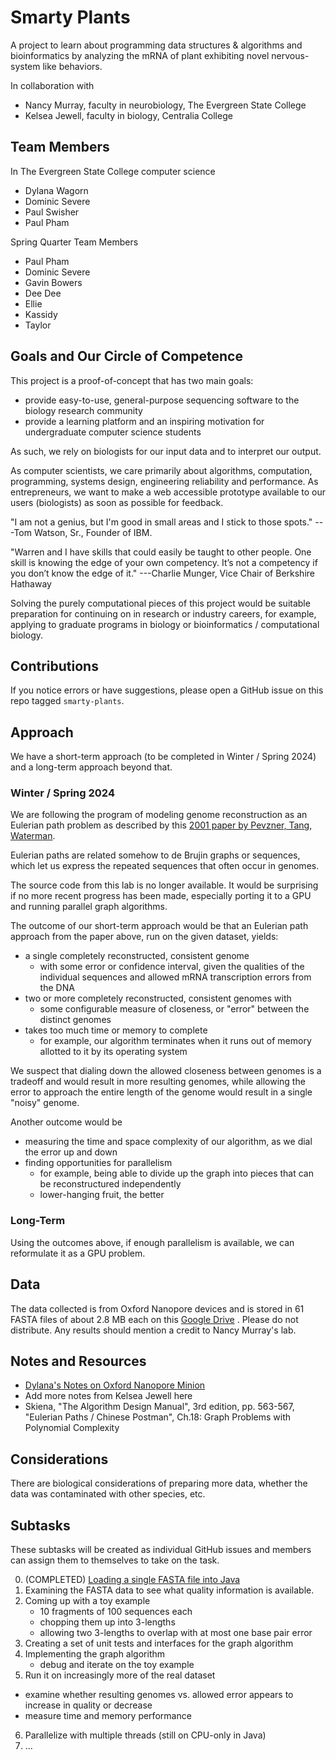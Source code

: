 # Smarty Plants
A project to learn about programming data structures & algorithms and bioinformatics
by analyzing the mRNA of plant exhibiting novel nervous-system like behaviors.

In collaboration with
* Nancy Murray, faculty in neurobiology, The Evergreen State College
* Kelsea Jewell, faculty in biology, Centralia College

## Team Members
In The Evergreen State College computer science
* Dylana Wagorn
* Dominic Severe
* Paul Swisher
* Paul Pham

Spring Quarter Team Members
* Paul Pham
* Dominic Severe
* Gavin Bowers
* Dee Dee
* Ellie
* Kassidy
* Taylor

## Goals and Our Circle of Competence
This project is a proof-of-concept that has two main goals:
* provide easy-to-use, general-purpose sequencing software to the biology research community
* provide a learning platform and an inspiring motivation for undergraduate computer science students

As such, we rely on biologists for our input data and to interpret our output.

As computer scientists, we care primarily about algorithms, computation, programming, systems design,
engineering reliability and performance. As entrepreneurs, we want to make a web accessible prototype
available to our users (biologists) as soon as possible for feedback.

"I am not a genius, but I'm good in small areas and I stick to those spots." ---Tom Watson, Sr., Founder of IBM.

"Warren and I have skills that could easily be taught to other people. One skill is knowing the edge of your own competency. It’s not a competency if you don’t know the edge of it." ---Charlie Munger, Vice Chair of Berkshire Hathaway

Solving the purely computational pieces of this project would be suitable preparation for continuing on
in research or industry careers, for example, applying to graduate programs in biology or bioinformatics /
computational biology.

## Contributions
If you notice errors or have suggestions, please open a GitHub issue on this repo tagged `smarty-plants`.

## Approach
We have a short-term approach (to be completed in Winter / Spring 2024) and a long-term
approach beyond that.

### Winter / Spring 2024
We are following the program of modeling genome reconstruction as an Eulerian path problem
as described by this [2001 paper by Pevzner, Tang, Waterman](https://www.pnas.org/doi/10.1073/pnas.171285098).

Eulerian paths are related somehow to de Brujin graphs or sequences, which let us express the repeated sequences
that often occur in genomes.

The source code from this lab is no longer available.
It would be surprising if no more recent progress has been made, especially porting it to a GPU
and running parallel graph algorithms.

The outcome of our short-term approach would be that an Eulerian path approach from the paper above,
run on the given dataset, yields:
* a single completely reconstructed, consistent genome
  * with some error or confidence interval, given the qualities of the individual sequences and allowed mRNA transcription errors from the DNA
* two or more completely reconstructed, consistent genomes with
  * some configurable measure of closeness, or "error" between the distinct genomes
* takes too much time or memory to complete
  * for example, our algorithm terminates when it runs out of memory allotted to it by its operating system

We suspect that dialing down the allowed closeness between genomes is a tradeoff and would
result in more resulting genomes, while allowing the error to approach the entire length of
the genome would result in a single "noisy" genome.

Another outcome would be
* measuring the time and space complexity of our algorithm, as we dial the error up and down
* finding opportunities for parallelism
  * for example, being able to divide up the graph into pieces that can be reconstructured independently
  * lower-hanging fruit, the better

### Long-Term
Using the outcomes above, if enough parallelism is available,
we can reformulate it as a GPU problem.

## Data
The data collected is from Oxford Nanopore devices
and is stored in 61 FASTA files of about 2.8 MB each 
on this [Google Drive](https://drive.google.com/drive/folders/1y1c1cKLC-pUDmF5EN15IiBTsbF39ubeO?usp=sharing) .
Please do not distribute. Any results should mention a credit to Nancy Murray's lab.

## Notes and Resources
* [Dylana's Notes on Oxford Nanopore Minion](https://docs.google.com/document/d/1XkGZuFACHYOUfdbhtRx_EBYM4eBE4jHOC5xcQX9LlJg/edit?usp=sharing)
* Add more notes from Kelsea Jewell here
* Skiena, "The Algorithm Design Manual", 3rd edition, pp. 563-567, "Eulerian Paths / Chinese Postman", Ch.18: Graph Problems with Polynomial Complexity

## Considerations
There are biological considerations of preparing more data, whether the data was contaminated
with other species, etc.

## Subtasks

These subtasks will be created as individual GitHub issues and members can
assign them to themselves to take on the task.

0. (COMPLETED) [Loading a single FASTA file into Java](https://github.com/TheEvergreenStateCollege/upper-division-cs/blob/main/dsa-23au/java-dsa/smartyPlants/src/main/java/com/mycompany/app/App.java)
1. Examining the FASTA data to see what quality information is available.
2. Coming up with a toy example
   - 10 fragments of 100 sequences each
   - chopping them up into 3-lengths
   - allowing two 3-lengths to overlap with at most one base pair error
3. Creating a set of unit tests and interfaces for the graph algorithm
4. Implementing the graph algorithm
   - debug and iterate on the toy example
5. Run it on increasingly more of the real dataset
  - examine whether resulting genomes vs. allowed error appears to increase in quality or decrease
  - measure time and memory performance
6. Parallelize with multiple threads (still on CPU-only in Java)
7. ... 
